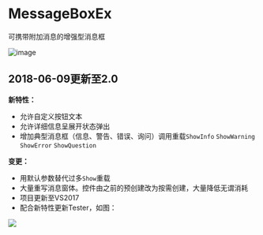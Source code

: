 ﻿# MessageBoxEx
可携带附加消息的增强型消息框

![image](http://images0.cnblogs.com/blog2015/234704/201507/081502593303892.gif)

## 2018-06-09更新至2.0
**新特性：**
- 允许自定义按钮文本
- 允许详细信息呈展开状态弹出
- 增加典型消息框（信息、警告、错误、询问）调用重载`ShowInfo` `ShowWarning` `ShowError` `ShowQuestion`

**变更：**
- 用默认参数替代过多`Show`重载
- 大量重写消息窗体。控件由之前的预创建改为按需创建，大量降低无谓消耗
- 项目更新至VS2017
- 配合新特性更新Tester，如图：

![](Tester_Screenshot.PNG)
